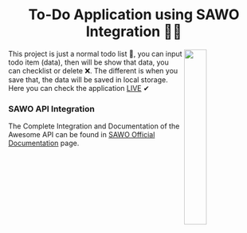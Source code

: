 <h1 align="center">To-Do Application using SAWO Integration 💛🎉</h1>

<img src="https://pbs.twimg.com/profile_images/1335871983188287496/Y_75bKdZ_400x400.jpg" align="right" width="30%">

This project is just a normal todo list 🧾, you can input todo item (data), then will be show that data, you can checklist or delete ❌. The different is when you save that, the data will be saved in local storage. Here you can check the application [LIVE](https://sawo-integration.netlify.app/) ✔

### SAWO API Integration

The Complete Integration and Documentation of the Awesome API can be found in [SAWO Official Documentation](https://docs.sawolabs.com/sawo/getting-started) page.

